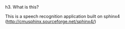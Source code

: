 h3. What is this?

This is a speech recognition application built on sphinx4 (http://cmusphinx.sourceforge.net/sphinx4/)
